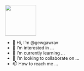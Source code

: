 <div id="header" align="left">
  <img src="https://media.giphy.com/media/M9gbBd9nbDrOTu1Mqx/giphy.gif](https://tenor.com/view/lufcmen-dancingmen-lufckop-kopscoreboard-leedsunited-gif-18674250" width="100"/>
</div>

- 👋 Hi, I’m @gewgawrav
- 👀 I’m interested in ...
- 🌱 I’m currently learning ...
- 💞️ I’m looking to collaborate on ...
- 📫 How to reach me ...

<!---
gewgawrav/gewgawrav is a ✨ special ✨ repository because its `README.md` (this file) appears on your GitHub profile.
You can click the Preview link to take a look at your changes.
--->
